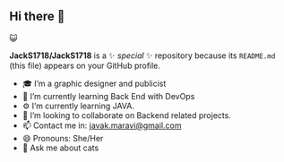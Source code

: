 ## Hi there 👋
😺



**JackS1718/JackS1718** is a ✨ _special_ ✨ repository because its `README.md` (this file) appears on your GitHub profile.

* 🎓 I’m a graphic designer and publicist
* 🔭 I’m currently learning Back End with DevOps
* ⚙️ I’m currently learning JAVA.
* 👯 I’m looking to collaborate on Backend related projects.
* 📫 Contact me in: javak.maravi@gmail.com
* 😄 Pronouns: She/Her
* 💬 Ask me about cats
